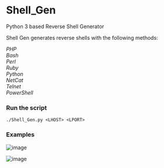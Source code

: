 # Shell_Gen

Python 3 based Reverse Shell Generator

Shell Gen generates reverse shells with the following methods:
		
*PHP*  
*Bash*  
*Perl*  
*Ruby*  
*Python*  
*NetCat*  
*Telnet*  
*PowerShell*  

### Run the script
`./Shell_Gen.py <LHOST> <LPORT>`

### Examples
![image](https://user-images.githubusercontent.com/22828882/50621309-0669dc00-0ed3-11e9-90d4-18a7c105d8f9.png)

![image](https://user-images.githubusercontent.com/22828882/50621446-f56d9a80-0ed3-11e9-9403-2fdfb9c271f6.png)